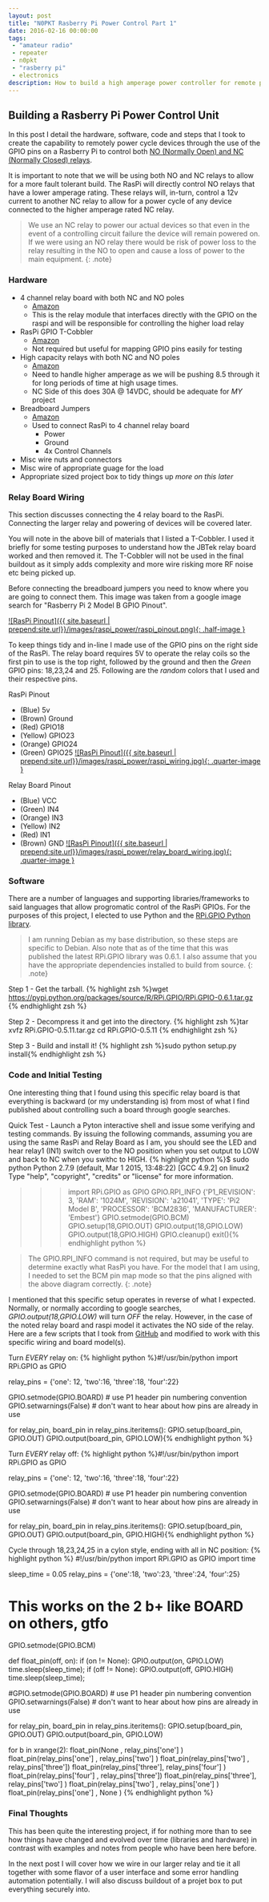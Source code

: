 ```yaml
---
layout: post
title: "N0PKT Rasberry Pi Power Control Part 1"
date: 2016-02-16 00:00:00
tags: 
 - "amateur radio"
 - repeater
 - n0pkt
 - "rasberry pi"
 - electronics
description: How to build a high amperage power controller for remote power control using the GPIO pins of a Rasberry Pi
---
```


## Building a Rasberry Pi Power Control Unit
In this post I detail the hardware, software, code and steps that I took to create the capability to remotely power cycle devices through the use of the GPIO pins on a Rasberry Pi to control both [NO (Normally Open) and NC (Normally Closed) relays](https://en.wikipedia.org/wiki/Relay).

It is important to note that we will be using both NO and NC relays to allow for a more fault tolerant build.  The RasPi will directly control NO relays that have a lower amperage rating.  These relays will, in-turn, control a 12v current to another NC relay to allow for a power cycle of any device connected to the higher amperage rated NC relay.

>We use an NC relay to power our actual devices so that even in the event of a controlling circuit failure the device will remain powered on.  If we were using an NO relay there would be risk of power loss to the relay resulting in the NO to open and cause a loss of power to the main equipment.
 {: .note}

### Hardware
* 4 channel relay board with both NC and NO poles
    - [Amazon](http://amzn.com/B00KTEN3TM)
    - This is the relay module that interfaces directly with the GPIO on the raspi and will be responsible for controlling the higher load relay
* RasPi GPIO T-Cobbler
    - [Amazon](http://amzn.com/B00Q1T7728)
    - Not required but useful for mapping GPIO pins easily for testing
* High capacity relays with both NC and NO poles
    - [Amazon](http://amzn.com/B017VDI0GY)
    - Need to handle higher amperage as we will be pushing 8.5 through it for long periods of time at high usage times.
    - NC Side of this does 30A @ 14VDC, should be adequate for _MY_ project
* Breadboard Jumpers
    - [Amazon](http://amzn.com/B00M5WLZDW)
    - Used to connect RasPi to 4 channel relay board
        + Power
        + Ground
        + 4x Control Channels
* Misc wire nuts and connectors
* Misc wire of appropriate guage for the load
* Appropriate sized project box to tidy things up _more on this later_

### Relay Board Wiring
This section discusses connecting the 4 relay board to the RasPi.  Connecting the larger relay and powering of devices will be covered later.

You will note in the above bill of materials that I listed a T-Cobbler.  I used it briefly for some testing purposes to understand how the JBTek relay board worked and then removed it.  The T-Cobbler will not be used in the final buildout as it simply adds complexity and more wire risking more RF noise etc being picked up.

Before connecting the breadboard jumpers you need to know where you are going to connect them.  This image was taken from a google image search for "Rasberry Pi 2 Model B GPIO Pinout".

[![RasPi Pinout]({{ site.baseurl | prepend:site.url}}/images/raspi_power/raspi_pinout.png){: .half-image }](/images/raspi_power/raspi_pinout.png)

To keep things tidy and in-line I made use of the GPIO pins on the right side of the RasPi. The relay board requires 5V to operate the relay coils so the first pin to use is the top right, followed by the ground and then the _Green_ GPIO pins: 18,23,24 and 25. Following are the _random_ colors that I used and their respective pins.

 RasPi Pinout

* (Blue) 5v
* (Brown) Ground
* (Red) GPIO18
* (Yellow) GPIO23
* (Orange) GPIO24
* (Green) GPIO25 
[![RasPi Pinout]({{ site.baseurl | prepend:site.url}}/images/raspi_power/raspi_wiring.jpg){: .quarter-image }](/images/raspi_power/raspi_wiring.jpg)

Relay Board Pinout

* (Blue) VCC
* (Green) IN4
* (Orange) IN3
* (Yellow) IN2
* (Red) IN1
* (Brown) GND
[![RasPi Pinout]({{ site.baseurl | prepend:site.url}}/images/raspi_power/relay_board_wiring.jpg){: .quarter-image }](/images/raspi_power/relay_board_wiring.jpg)

### Software
There are a number of languages and supporting libraries/frameworks to said languages that allow progromatic control of the RasPi GPIOs.  For the purposes of this project, I elected to use Python and the [RPi.GPIO Python library](https://pypi.python.org/pypi/RPi.GPIO).

>I am running Debian as my base distribution, so these steps are specific to Debian.  Also note that as of the time that this was published the latest RPi.GPIO library was 0.6.1.  I also assume that you have the appropriate dependencies installed to build from source.
 {: .note}

Step 1 - Get the tarball. 
{% highlight zsh %}wget https://pypi.python.org/packages/source/R/RPi.GPIO/RPi.GPIO-0.6.1.tar.gz {% endhighlight zsh %}

Step 2 - Decompress it and get into the directory.
{% highlight zsh %}tar xvfz RPi.GPIO-0.5.11.tar.gz
cd RPi.GPIO-0.5.11 {% endhighlight zsh %}

Step 3 - Build and install it!
{% highlight zsh %}sudo python setup.py install{% endhighlight zsh %}

### Code and Initial Testing
One interesting thing that I found using this specific relay board is that everything is backward (or my understanding is) from most of what I find published about controlling such a board through google searches.

Quick Test - Launch a Pyton interactive shell and issue some verifying and testing commands.  By issuing the following commands, assuming you are using the same RasPi and Relay Board as I am, you should see the LED and hear relay1 (IN1) switch over to the NO position when you set output to LOW and back to NC when you swithc to HIGH.
{% highlight python %}$ sudo python
Python 2.7.9 (default, Mar  1 2015, 13:48:22)
[GCC 4.9.2] on linux2
Type "help", "copyright", "credits" or "license" for more information.
>>> import RPi.GPIO as GPIO
>>> GPIO.RPI_INFO
{'P1_REVISION': 3, 'RAM': '1024M', 'REVISION': 'a21041', 'TYPE': 'Pi2 Model B', 'PROCESSOR': 'BCM2836', 'MANUFACTURER': 'Embest'}
>>> GPIO.setmode(GPIO.BCM)
>>> GPIO.setup(18,GPIO.OUT)
>>> GPIO.output(18,GPIO.LOW)
>>> GPIO.output(18,GPIO.HIGH)
>>> GPIO.cleanup()
>>> exit(){% endhighlight python %} 

>The GPIO.RPI_INFO command is not required, but may be useful to determine exactly what RasPi you have.  For the model that I am using, I needed to set the BCM pin map mode so that the pins aligned with the above diagram correctly.
{: .note}

I mentioned that this specific setup operates in reverse of what I expected.  Normally, or normally according to google searches, _GPIO.output(18,GPIO.LOW)_ will turn *OFF* the relay.  However, in the case of the noted relay board and raspi model it activates the NO side of the relay.  Here are a few scripts that I took from [GitHub](https://github.com/fixedd/RPi_Relay_Interface) and modified to work with this specific wiring and board model(s).

Turn *EVERY* relay on:
{% highlight python %}#!/usr/bin/python
import RPi.GPIO as GPIO

relay_pins = {'one': 12, 'two':16, 'three':18, 'four':22}

GPIO.setmode(GPIO.BOARD)  # use P1 header pin numbering convention
GPIO.setwarnings(False)   # don't want to hear about how pins are already in use

for relay_pin, board_pin in relay_pins.iteritems():
        GPIO.setup(board_pin, GPIO.OUT)
        GPIO.output(board_pin, GPIO.LOW){% endhighlight python %}

Turn *EVERY* relay off:
{% highlight python %}#!/usr/bin/python
import RPi.GPIO as GPIO

relay_pins = {'one': 12, 'two':16, 'three':18, 'four':22}

GPIO.setmode(GPIO.BOARD)  # use P1 header pin numbering convention
GPIO.setwarnings(False)   # don't want to hear about how pins are already in use

for relay_pin, board_pin in relay_pins.iteritems():
        GPIO.setup(board_pin, GPIO.OUT)
        GPIO.output(board_pin, GPIO.HIGH){% endhighlight python %}

Cycle through 18,23,24,25 in a cylon style, ending with all in NC position:
{% highlight python %}
#!/usr/bin/python
import RPi.GPIO as GPIO
import time

sleep_time = 0.05
relay_pins = {'one':18, 'two':23, 'three':24, 'four':25}

# This works on the 2 b+ like BOARD on others, gtfo
GPIO.setmode(GPIO.BCM)

def float_pin(off, on):
        if (on != None):
                GPIO.output(on, GPIO.LOW)
                time.sleep(sleep_time);
        if (off != None):
                GPIO.output(off, GPIO.HIGH)
                time.sleep(sleep_time);

#GPIO.setmode(GPIO.BOARD)  # use P1 header pin numbering convention
GPIO.setwarnings(False)   # don't want to hear about how pins are already in use

for relay_pin, board_pin in relay_pins.iteritems():
        GPIO.setup(board_pin, GPIO.OUT)
        GPIO.output(board_pin, GPIO.LOW)

for b in xrange(2):
        float_pin(None               , relay_pins['one']  )
        float_pin(relay_pins['one']  , relay_pins['two']  )
        float_pin(relay_pins['two']  , relay_pins['three'])
        float_pin(relay_pins['three'], relay_pins['four'] )
        float_pin(relay_pins['four'] , relay_pins['three'])
        float_pin(relay_pins['three'], relay_pins['two']  )
        float_pin(relay_pins['two']  , relay_pins['one']  )
        float_pin(relay_pins['one']  , None               )
{% endhighlight python %}

### Final Thoughts
This has been quite the interesting project, if for nothing more than to see how things have changed and evolved over time (libraries and hardware) in contrast with examples and notes from people who have been here before.

In the next post I will cover how we wire in our larger relay and tie it all together with some flavor of a user interface and some error handling automation potentially.  I will also discuss buildout of a projet box to put everything securely into.